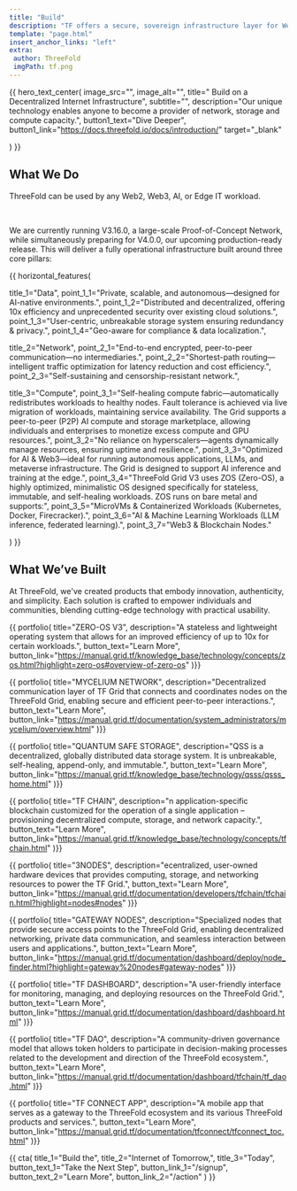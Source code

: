 ```yaml
---
title: "Build"
description: "TF offers a secure, sovereign infrastructure layer for Web4, delivering unparalleled scalability, incorruptible and permanent data storage, AI and Web2/Web3/Edge compatibility, and 100% uptime for a resilient digital future." # quotation marks to allow colons where used
template: "page.html"
insert_anchor_links: "left"
extra:
 author: ThreeFold
 imgPath: tf.png
---
```


<!-- section 1 (header) -->

{{ hero_text_center(
    image_src="",
    image_alt="",
    title=" Build on a Decentralized Internet Infrastructure",
    subtitle="",
    description="Our unique technology enables anyone to become a provider of network, storage and compute capacity.",
    button1_text="Dive Deeper",
    button1_link="https://docs.threefold.io/docs/introduction/"
    target="_blank"
  

) }}


 <!--section 2 (horizontal_features)-->

<div class="lg:py-24 py-12 mx-auto max-w-7xl lg:px-8">



  ## What We Do

  ThreeFold can be used by any Web2, Web3, AI, or Edge IT workload.

  <br>

  We are currently running V3.16.0, a large-scale Proof-of-Concept Network, while simultaneously preparing for V4.0.0, our upcoming production-ready release. This will deliver a fully operational infrastructure built around three core pillars:


{{ horizontal_features(

  title_1="Data",
  point_1_1="Private, scalable, and autonomous—designed for AI-native environments.",
  point_1_2="Distributed and decentralized, offering 10x efficiency and unprecedented security over existing cloud solutions.",
  point_1_3="User-centric, unbreakable storage system ensuring redundancy & privacy.",
  point_1_4="Geo-aware for compliance & data localization.",


  title_2="Network",
  point_2_1="End-to-end encrypted, peer-to-peer communication—no intermediaries.",
  point_2_2="Shortest-path routing—intelligent traffic optimization for latency reduction and cost efficiency.",
  point_2_3="Self-sustaining and censorship-resistant network.",
 


  title_3="Compute",
  point_3_1="Self-healing compute fabric—automatically redistributes workloads to healthy nodes. Fault tolerance is achieved via live migration of workloads, maintaining service availability. The Grid supports a peer-to-peer (P2P) AI compute and storage marketplace, allowing individuals and enterprises to monetize excess compute and GPU resources.",
  point_3_2="No reliance on hyperscalers—agents dynamically manage resources, ensuring uptime and resilience.",
  point_3_3="Optimized for AI & Web3—ideal for running autonomous applications, LLMs, and metaverse infrastructure. The Grid is designed to support AI inference and training at the edge.",
  point_3_4="ThreeFold Grid V3 uses ZOS (Zero-OS), a highly optimized, minimalistic OS designed specifically for stateless, immutable, and self-healing workloads. ZOS runs on bare metal and supports:",
  point_3_5="MicroVMs & Containerized Workloads (Kubernetes, Docker, Firecracker).",
  point_3_6="AI & Machine Learning Workloads (LLM inference, federated learning).",
  point_3_7="Web3 & Blockchain Nodes."

) }}

</div>


<!--section 3 (Portfolio)-->


<div class="lg:py-24 py-12 mx-auto max-w-7xl lg:px-8">

  ## What We’ve Built

  At ThreeFold, we've created products that embody innovation, authenticity, and simplicity. Each solution is crafted to empower individuals and communities, blending cutting-edge technology with practical usability.



<dl class="pt-12 grid max-w-xl grid-cols-1 gap-x-8 gap-y-8 lg:max-w-none lg:grid-cols-3">

{{ portfolio(
  title="ZERO-OS V3",
  description="A stateless and lightweight operating system that allows for an improved efficiency of up to 10x for certain workloads.",
  button_text="Learn More",
  button_link="https://manual.grid.tf/knowledge_base/technology/concepts/zos.html?highlight=zero-os#overview-of-zero-os"
)}}

{{ portfolio(
  title="MYCELIUM NETWORK",
  description="Decentralized communication layer of TF Grid that connects and coordinates nodes on the ThreeFold Grid, enabling secure and efficient peer-to-peer interactions.",
  button_text="Learn More",
  button_link="https://manual.grid.tf/documentation/system_administrators/mycelium/overview.html"
)}}

{{ portfolio(
  title="QUANTUM SAFE STORAGE",
  description="QSS is a decentralized, globally distributed data storage system. It is unbreakable, self-healing, append-only, and immutable.",
  button_text="Learn More",
  button_link="https://manual.grid.tf/knowledge_base/technology/qsss/qsss_home.html"
)}}

{{ portfolio(
  title="TF CHAIN",
  description="n application-specific blockchain customized for the operation of a single application – provisioning decentralized compute, storage, and network capacity.",
  button_text="Learn More",
  button_link="https://manual.grid.tf/knowledge_base/technology/concepts/tfchain.html"
)}}

{{ portfolio(
  title="3NODES",
  description="ecentralized, user-owned hardware devices that provides computing, storage, and networking resources to power the TF Grid.",
  button_text="Learn More",
  button_link="https://manual.grid.tf/documentation/developers/tfchain/tfchain.html?highlight=nodes#nodes"
)}}

{{ portfolio(
  title="GATEWAY NODES",
  description="Specialized nodes that provide secure access points to the ThreeFold Grid, enabling decentralized networking, private data communication, and seamless interaction between users and applications.",
  button_text="Learn More",
  button_link="https://manual.grid.tf/documentation/dashboard/deploy/node_finder.html?highlight=gateway%20nodes#gateway-nodes"
)}}

{{ portfolio(
  title="TF DASHBOARD",
  description="A user-friendly interface for monitoring, managing, and deploying resources on the ThreeFold Grid.",
  button_text="Learn More",
  button_link="https://manual.grid.tf/documentation/dashboard/dashboard.html"
)}}

{{ portfolio(
  title="TF DAO",
  description="A community-driven governance model that allows token holders to participate in decision-making processes related to the development and direction of the ThreeFold ecosystem.",
  button_text="Learn More",
  button_link="https://manual.grid.tf/documentation/dashboard/tfchain/tf_dao.html"
)}}

{{ portfolio(
  title="TF CONNECT APP",
  description="A mobile app that serves as a gateway to the ThreeFold ecosystem and its various ThreeFold products and services.",
  button_text="Learn More",
  button_link="https://manual.grid.tf/documentation/tfconnect/tfconnect_toc.html"
)}}

</dl>



</div>


<!-- section 8 Cta -->

{{ cta(
    title_1="Build the",
    title_2="Internet of Tomorrow,",
    title_3="Today",  
    button_text_1="Take the Next Step",
    button_link_1="/signup",
    button_text_2="Learn More",
    button_link_2="/action"
) }}







